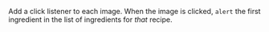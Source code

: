 Add a click listener to each image. When the image is clicked, `alert` the first ingredient in the list of ingredients for _that_ recipe.